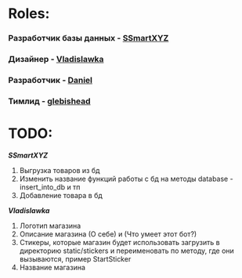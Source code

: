 # Roles:
### Разработчик базы данных - [SSmartXYZ](https://github.com/SSmartXYZ)
### Дизайнер - [Vladislawka](https://github.com/SSmartXYZ)
### Разработчик - [Daniel](https://github.com/Daniel)
### Тимлид  - [glebishead](https://github.com/glebishead)

# TODO:

___SSmartXYZ___
1. Выгрузка товаров из бд
2. Изменить название функций работы с бд на методы database - insert_into_db и тп
3.  Добавление товара в бд

 ___Vladislawka___
 1. Логотип магазина
 2. Описание магазина (О себе) и (Что умеет этот бот?)
 3. Стикеры, которые магазин будет использовать загрузить в директорию static/stickers и переименовать по методу, где они вызываются, пример StartSticker
 4. Название магазина
